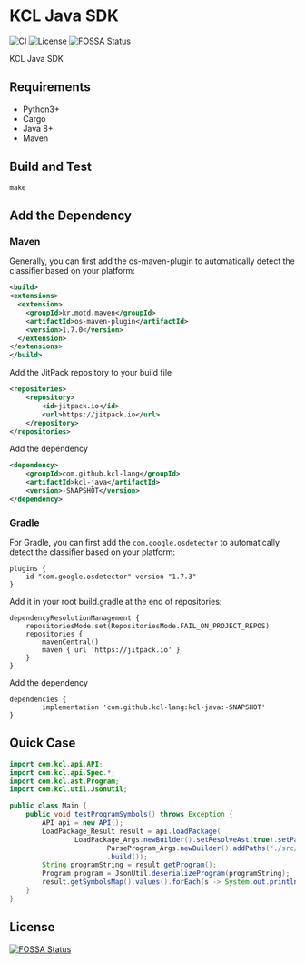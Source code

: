 # KCL Java SDK

[![CI](https://github.com/kcl-lang/kcl-java/workflows/CI/badge.svg)](https://github.com/kcl-lang/kcl-java/actions)
[![License](https://img.shields.io/badge/License-Apache%202.0-blue.svg)](https://github.com/kcl-lang/kcl-java/blob/main/LICENSE)
[![FOSSA Status](https://app.fossa.com/api/projects/git%2Bgithub.com%2Fkcl-lang%2Fkcl-java.svg?type=shield)](https://app.fossa.com/projects/git%2Bgithub.com%2Fkcl-lang%2Fkcl-java?ref=badge_shield)

KCL Java SDK

## Requirements

+ Python3+
+ Cargo
+ Java 8+
+ Maven

## Build and Test

```shell
make
```

## Add the Dependency

### Maven

Generally, you can first add the os-maven-plugin to automatically detect the classifier based on your platform:

```xml
<build>
<extensions>
  <extension>
    <groupId>kr.motd.maven</groupId>
    <artifactId>os-maven-plugin</artifactId>
    <version>1.7.0</version>
  </extension>
</extensions>
</build>
```

Add the JitPack repository to your build file

```xml
<repositories>
	<repository>
	    <id>jitpack.io</id>
	    <url>https://jitpack.io</url>
	</repository>
</repositories>
```

Add the dependency

```xml
<dependency>
    <groupId>com.github.kcl-lang</groupId>
    <artifactId>kcl-java</artifactId>
    <version>-SNAPSHOT</version>
</dependency>
```

### Gradle

For Gradle, you can first add the `com.google.osdetector` to automatically detect the classifier based on your platform:

```
plugins {
    id "com.google.osdetector" version "1.7.3"
}
```

Add it in your root build.gradle at the end of repositories:

```shell
dependencyResolutionManagement {
	repositoriesMode.set(RepositoriesMode.FAIL_ON_PROJECT_REPOS)
	repositories {
		mavenCentral()
		maven { url 'https://jitpack.io' }
	}
}
```

Add the dependency

```shell
dependencies {
        implementation 'com.github.kcl-lang:kcl-java:-SNAPSHOT'
}
```

## Quick Case

```java
import com.kcl.api.API;
import com.kcl.api.Spec.*;
import com.kcl.ast.Program;
import com.kcl.util.JsonUtil;

public class Main {
    public void testProgramSymbols() throws Exception {
        API api = new API();
        LoadPackage_Result result = api.loadPackage(
                LoadPackage_Args.newBuilder().setResolveAst(true).setParseArgs(
                        ParseProgram_Args.newBuilder().addPaths("./src/test_data/schema.k").build())
                        .build());
        String programString = result.getProgram();
        Program program = JsonUtil.deserializeProgram(programString);
        result.getSymbolsMap().values().forEach(s -> System.out.println(s));
    }
}
```


## License
[![FOSSA Status](https://app.fossa.com/api/projects/git%2Bgithub.com%2Fkcl-lang%2Fkcl-java.svg?type=large)](https://app.fossa.com/projects/git%2Bgithub.com%2Fkcl-lang%2Fkcl-java?ref=badge_large)